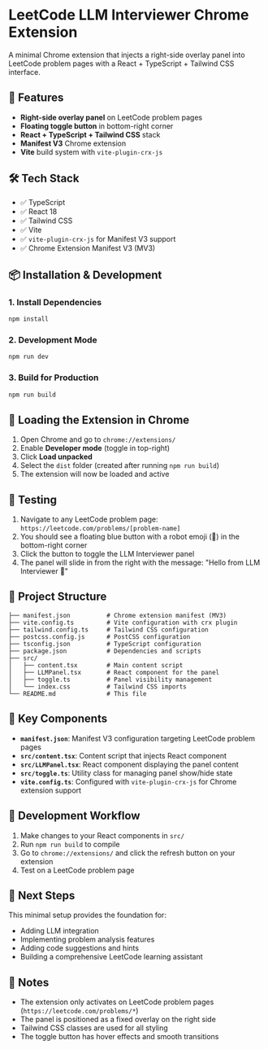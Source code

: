 # LeetCode LLM Interviewer Chrome Extension

A minimal Chrome extension that injects a right-side overlay panel into LeetCode problem pages with a React + TypeScript + Tailwind CSS interface.

## 🚀 Features

- **Right-side overlay panel** on LeetCode problem pages
- **Floating toggle button** in bottom-right corner
- **React + TypeScript + Tailwind CSS** stack
- **Manifest V3** Chrome extension
- **Vite** build system with `vite-plugin-crx-js`

## 🛠 Tech Stack

- ✅ TypeScript
- ✅ React 18
- ✅ Tailwind CSS
- ✅ Vite
- ✅ `vite-plugin-crx-js` for Manifest V3 support
- ✅ Chrome Extension Manifest V3 (MV3)

## 📦 Installation & Development

### 1. Install Dependencies
```bash
npm install
```

### 2. Development Mode
```bash
npm run dev
```

### 3. Build for Production
```bash
npm run build
```

## 🔧 Loading the Extension in Chrome

1. Open Chrome and go to `chrome://extensions/`
2. Enable **Developer mode** (toggle in top-right)
3. Click **Load unpacked**
4. Select the `dist` folder (created after running `npm run build`)
5. The extension will now be loaded and active

## 🧪 Testing

1. Navigate to any LeetCode problem page: `https://leetcode.com/problems/[problem-name]`
2. You should see a floating blue button with a robot emoji (🤖) in the bottom-right corner
3. Click the button to toggle the LLM Interviewer panel
4. The panel will slide in from the right with the message: "Hello from LLM Interviewer 🚀"

## 📁 Project Structure

```
├── manifest.json          # Chrome extension manifest (MV3)
├── vite.config.ts         # Vite configuration with crx plugin
├── tailwind.config.ts     # Tailwind CSS configuration
├── postcss.config.js      # PostCSS configuration
├── tsconfig.json          # TypeScript configuration
├── package.json           # Dependencies and scripts
├── src/
│   ├── content.tsx        # Main content script
│   ├── LLMPanel.tsx       # React component for the panel
│   ├── toggle.ts          # Panel visibility management
│   └── index.css          # Tailwind CSS imports
└── README.md              # This file
```

## 🎯 Key Components

- **`manifest.json`**: Manifest V3 configuration targeting LeetCode problem pages
- **`src/content.tsx`**: Content script that injects React component
- **`src/LLMPanel.tsx`**: React component displaying the panel content
- **`src/toggle.ts`**: Utility class for managing panel show/hide state
- **`vite.config.ts`**: Configured with `vite-plugin-crx-js` for Chrome extension support

## 🔄 Development Workflow

1. Make changes to your React components in `src/`
2. Run `npm run build` to compile
3. Go to `chrome://extensions/` and click the refresh button on your extension
4. Test on a LeetCode problem page

## 🚀 Next Steps

This minimal setup provides the foundation for:
- Adding LLM integration
- Implementing problem analysis features
- Adding code suggestions and hints
- Building a comprehensive LeetCode learning assistant

## 📝 Notes

- The extension only activates on LeetCode problem pages (`https://leetcode.com/problems/*`)
- The panel is positioned as a fixed overlay on the right side
- Tailwind CSS classes are used for all styling
- The toggle button has hover effects and smooth transitions

